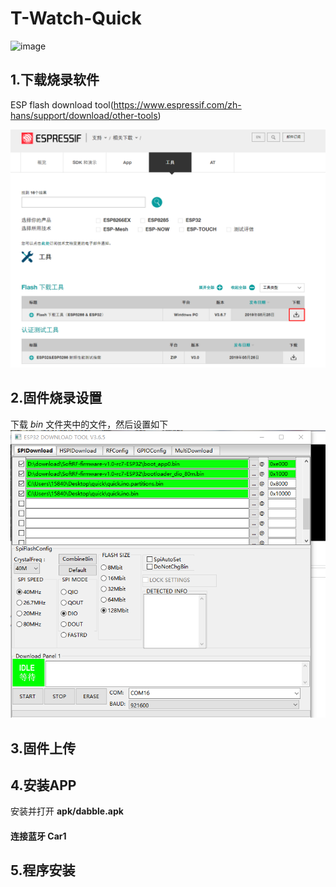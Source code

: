 # T-Watch-Quick

![image](https://github.com/LilyGO/T-Watch-Quick/blob/master/image/t-quick1.gif)

## 1.下载烧录软件

ESP flash download tool(https://www.espressif.com/zh-hans/support/download/other-tools)

![image](https://github.com/LilyGO/T-Watch-Quick/blob/master/image/image2.png)

## 2.固件烧录设置
下载 *bin* 文件夹中的文件，然后设置如下
![image](https://github.com/LilyGO/T-Watch-Quick/blob/master/image/image1.png)

## 3.固件上传

## 4.安装APP 

安装并打开 **apk/dabble.apk**

#### 连接蓝牙 Car1

## 5.程序安装
